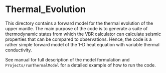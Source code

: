 # Thermal_Evolution

This directory contains a forward model for the thermal evolution of the upper mantle. The main purpose of the code is to generate a suite of thermodynamic states from which the VBR calculator can calculate seismic properties that can be compared to observations. Hence, the code is a rather simple forward model of the 1-D heat equation with variable thermal conductivity.

See manual for full description of the model formulation and  `Projects/runThermalModel` for a detailed example of how to run the code.

